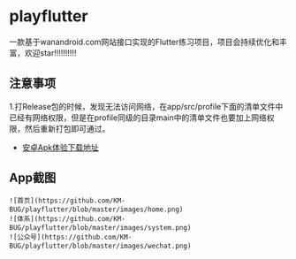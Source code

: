 # playflutter

一款基于wanandroid.com网站接口实现的Flutter练习项目，项目会持续优化和丰富，欢迎star!!!!!!!!!!

## 注意事项
1.打Release包的时候，发现无法访问网络，在app/src/profile下面的清单文件中已经有网络权限，但是在profile同级的目录main中的清单文件也要加上网络权限，然后重新打包即可通过。

- [安卓Apk体验下载地址](https://github.com/KM-BUG/playflutter/blob/master/android/app-release.apk)

## App截图
    ![首页](https://github.com/KM-BUG/playflutter/blob/master/images/home.png)
    ![体系](https://github.com/KM-BUG/playflutter/blob/master/images/system.png)
    ![公众号](https://github.com/KM-BUG/playflutter/blob/master/images/wechat.png)